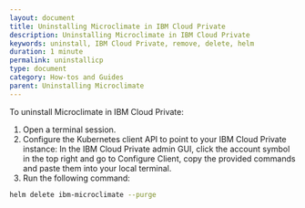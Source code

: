 ```yaml
---
layout: document
title: Uninstalling Microclimate in IBM Cloud Private
description: Uninstalling Microclimate in IBM Cloud Private
keywords: uninstall, IBM Cloud Private, remove, delete, helm
duration: 1 minute
permalink: uninstallicp
type: document
category: How-tos and Guides
parent: Uninstalling Microclimate
---
```


To uninstall Microclimate in IBM Cloud Private:

1. Open a terminal session.
2. Configure the Kubernetes client API to point to your IBM Cloud Private instance: In the IBM Cloud Private admin GUI, click the account symbol in the top right and go to Configure Client, copy the provided commands and paste them into your local terminal.
3. Run the following command:
```bash
helm delete ibm-microclimate --purge
```

